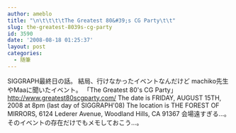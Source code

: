 ```yaml
---
author: ameblo
title: "\n\t\t\t\tThe Greatest 80&#39;s CG Party\t\t"
slug: the-greatest-8039s-cg-party
id: 3590
date: '2008-08-18 01:25:37'
layout: post
categories:
  - 随筆
---
```


SIGGRAPH最終日の話。 結局、行けなかったイベントなんだけど machiko先生やMaaに聞いたイベント。 「The Greatest 80's CG Party」 http://www.greatest80scgparty.com/ The date is FRIDAY, AUGUST 15TH, 2008 at 8pm (last day of SIGGRAPH'08) The location is THE FOREST OF MIRRORS, 6124 Lederer Avenue, Woodland Hills, CA 91367 会場遠すぎる…。 そのイベントの存在だけでもメモしておこう…。